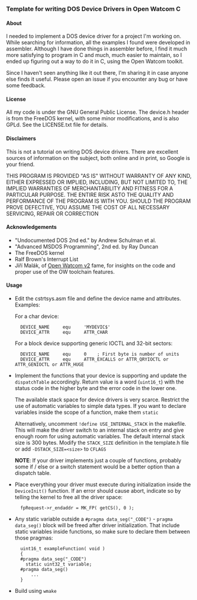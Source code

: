 ### Template for writing DOS Device Drivers in Open Watcom C

#### About

I needed to implement a DOS device driver for a project I'm working on. While searching for information, all the examples I found were developed in assembler. Although I have done things in assembler before, I find it much more satisfying to program in C and much, much easier to maintain, so I ended up figuring out a way to do it in C, using the Open Watcom toolkit.

Since I haven't seen anything like it out there, I'm sharing it in case anyone else finds it useful. Please open an issue if you encounter any bug or have some feedback.

#### License

All my code is under the GNU General Public License. The device.h header is from the FreeDOS kernel, with some minor modifications, and is also GPLd. See the LICENSE.txt file for details.

#### Disclaimers

This is not a tutorial on writing DOS device drivers. There are excellent sources of information on the subject, both online and in print, so Google is your friend.

THIS PROGRAM IS PROVIDED "AS IS" WITHOUT WARRANTY OF ANY KIND, EITHER EXPRESSED OR IMPLIED, INCLUDING, BUT NOT LIMITED TO, THE IMPLIED WARRANTIES OF MERCHANTABILITY AND FITNESS FOR A PARTICULAR PURPOSE.  THE ENTIRE RISK ASTO THE QUALITY AND PERFORMANCE OF THE PROGRAM IS WITH YOU.  SHOULD THE PROGRAM PROVE DEFECTIVE, YOU ASSUME THE COST OF ALL NECESSARY SERVICING, REPAIR OR CORRECTION

#### Acknowledgements

* "Undocumented DOS 2nd ed." by Andrew Schulman et al.
* "Advanced MSDOS Programming", 2nd ed. by Ray Duncan
* The FreeDOS kernel
* Ralf Brown's Interrupt List
* Jiří Malák, of [Open Watcom v2](https://github.com/jmalak/open-watcom-v2) fame, for insights on the code and proper use of the OW toolchain features.

#### Usage

* Edit the cstrtsys.asm file and define the device name and attributes. Examples:

	For a char device:
	```
	  DEVICE_NAME     equ     'MYDEVIC$'
	  DEVICE_ATTR     equ     ATTR_CHAR
	```
	For a block device supporting generic IOCTL and 32-bit sectors:

	```
	  DEVICE_NAME     equ     0    ; First byte is number of units
	  DEVICE_ATTR     equ     ATTR_EXCALLS or ATTR_QRYIOCTL or ATTR_GENIOCTL or ATTR_HUGE
	```

* Implement the functions that your device is supporting and update the `dispatchTable` accordingly. Return value is a word (`uint16_t`) with the status code in the higher byte and the error code in the lower one.

	The available stack space for device drivers is very scarce. Restrict the use of automatic variables to simple data types. If you want to declare variables inside the scope of a function, make them `static`

	Alternatively, uncomment `!define USE_INTERNAL_STACK` in the makefile. This will make the driver switch to an internal stack on entry and give enough room for using automatic variables. The default internal stack size is 300 bytes. Modify the `STACK_SIZE` definition in the template.h file or add `-DSTACK_SIZE=<size>` to `CFLAGS`

    **NOTE**: If your driver implements just a couple of functions, probably some if / else or a switch statement would be a better option than a dispatch table.

* Place everything your driver must execute during initialization inside the `DeviceInit()` function. If an error should cause abort, indicate so by telling the kernel to free all the driver space:
	```
	  fpRequest->r_endaddr = MK_FP( getCS(), 0 );
	```

* Any static variable outside a `#pragma data_seg("_CODE")` - `pragma data_seg()` block will be freed after driver initialization. That include static variables inside functions, so make sure to declare them between those pragmas:
	```
	  uint16_t exampleFunction( void )
	  {
	  #pragma data_seg("_CODE")
    	static uint32_t variable; 
	  #pragma data_seg()
    	  ...
	  }
	```

* Build using `wmake`